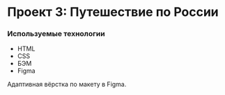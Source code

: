 # Проект 3: Путешествие по России

### Используемые технологии
* HTML
* CSS
* БЭМ
* Figma

Адаптивная вёрстка по макету в Figma.

